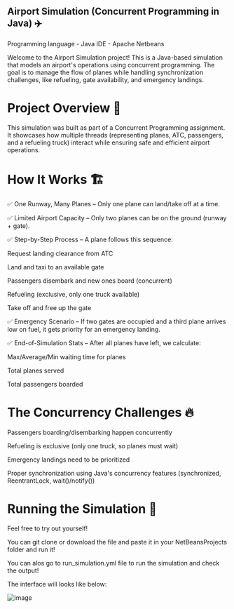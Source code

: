 ## Airport Simulation (Concurrent Programming in Java) ✈️ 

Programming language - Java    IDE - Apache Netbeans

Welcome to the Airport Simulation project! This is a Java-based simulation that models an airport's operations using concurrent programming. The goal is to manage the flow of planes while handling synchronization challenges, like refueling, gate availability, and emergency landings.



# Project Overview 🌟

This simulation was built as part of a Concurrent Programming assignment. It showcases how multiple threads (representing planes, ATC, passengers, and a refueling truck) interact while ensuring safe and efficient airport operations. 


# How It Works 🏗️

✅ One Runway, Many Planes – Only one plane can land/take off at a time. 

✅ Limited Airport Capacity – Only two planes can be on the ground (runway + gate). 

✅ Step-by-Step Process – A plane follows this sequence: 


Request landing clearance from ATC 

Land and taxi to an available gate 

Passengers disembark and new ones board (concurrent) 

Refueling (exclusive, only one truck available) 

Take off and free up the gate 


✅ Emergency Scenario – If two gates are occupied and a third plane arrives low on fuel, it gets priority for an emergency landing. 

✅ End-of-Simulation Stats – After all planes have left, we calculate:


Max/Average/Min waiting time for planes

Total planes served

Total passengers boarded



# The Concurrency Challenges 🔥 

Passengers boarding/disembarking happen concurrently 

Refueling is exclusive (only one truck, so planes must wait) 

Emergency landings need to be prioritized 

Proper synchronization using Java's concurrency features (synchronized, ReentrantLock, wait()/notify()) 



# Running the Simulation 🚀

Feel free to try out yourself! 

You can git clone or download the file and paste it in your NetBeansProjects folder and run it! 


You can alos go to run_simulation.yml file to run the simulation and check the output! 

The interface will looks like below: 

![image](https://github.com/user-attachments/assets/d6cb12e1-94c1-4afb-8efd-fb45ef6a18fc) 


